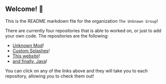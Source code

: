 ## Welcome! :wave:
This is the README markdown file for the organization `The Unknown Group`!

There are currently four repositories that is able to worked on, or just to add your own code. The repositories are the following:

  - [Unknown Mod](https://github.com/TheUnknownGroup/unknown-mod)!
  - [Custom Splashes](https://github.com/TheUnknownGroup/custom-splashes)!
  - [This website](https://github.com/TheUnknownGroup/theunknowngroup.github.io)!
  - [and finally, Java](https://github.com/TheUnknownGroup/Java)!

You can click on any of the links above and they will take you to each repository, allowing you to check them out!
